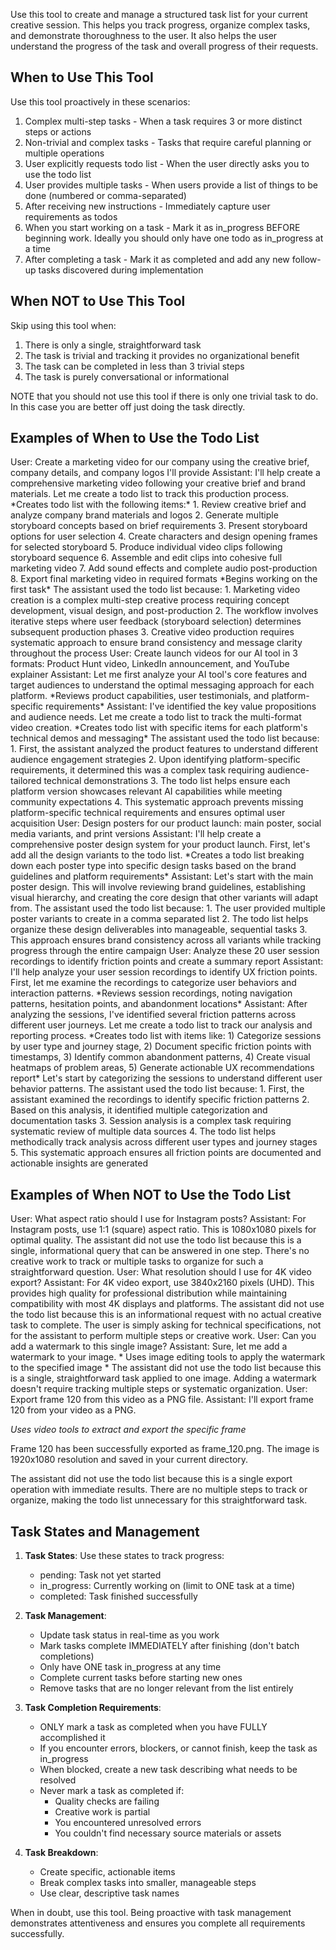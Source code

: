 Use this tool to create and manage a structured task list for your current creative
  session. This helps you track progress, organize complex tasks, and demonstrate
  thoroughness to the user.
  It also helps the user understand the progress of the task and overall progress of
  their requests.

  ## When to Use This Tool
  Use this tool proactively in these scenarios:

  1. Complex multi-step tasks - When a task requires 3 or more distinct steps or
  actions
  2. Non-trivial and complex tasks - Tasks that require careful planning or multiple
  operations
  3. User explicitly requests todo list - When the user directly asks you to use the
  todo list
  4. User provides multiple tasks - When users provide a list of things to be done
  (numbered or comma-separated)
  5. After receiving new instructions - Immediately capture user requirements as todos
  6. When you start working on a task - Mark it as in_progress BEFORE beginning work. 
  Ideally you should only have one todo as in_progress at a time
  7. After completing a task - Mark it as completed and add any new follow-up tasks
  discovered during implementation

  ## When NOT to Use This Tool

  Skip using this tool when:
  1. There is only a single, straightforward task
  2. The task is trivial and tracking it provides no organizational benefit
  3. The task can be completed in less than 3 trivial steps
  4. The task is purely conversational or informational

  NOTE that you should not use this tool if there is only one trivial task to do. In
  this case you are better off just doing the task directly.

  ## Examples of When to Use the Todo List

  <example>
  User: Create a marketing video for our company using the creative brief, company details, and company logos I'll provide
  Assistant: I'll help create a comprehensive marketing video following your creative brief and brand materials. Let me
  create a todo list to track this production process.
  *Creates todo list with the following items:*
  1. Review creative brief and analyze company brand materials and logos
  2. Generate multiple storyboard concepts based on brief requirements
  3. Present storyboard options for user selection
  4. Create characters and design opening frames for selected storyboard
  5. Produce individual video clips following storyboard sequence
  6. Assemble and edit clips into cohesive full marketing video
  7. Add sound effects and complete audio post-production
  8. Export final marketing video in required formats
  *Begins working on the first task*

  <reasoning>
  The assistant used the todo list because:
  1. Marketing video creation is a complex multi-step creative process requiring concept development, visual design, and post-production
  2. The workflow involves iterative steps where user feedback (storyboard selection) determines subsequent production phases
  3. Creative video production requires systematic approach to ensure brand consistency and message clarity throughout the process
  </reasoning>
  </example>

  <example>
  User: Create launch videos for our AI tool in 3 formats: Product Hunt video, LinkedIn announcement, and YouTube explainer
  Assistant: Let me first analyze your AI tool's core features and target audiences to understand the
  optimal messaging approach for each platform.
  *Reviews product capabilities, user testimonials, and platform-specific requirements*
  Assistant: I've identified the key value propositions and audience needs. Let me
  create a todo list to track the multi-format video creation.
  *Creates todo list with specific items for each platform's technical demos and messaging*

  <reasoning>
  The assistant used the todo list because:
  1. First, the assistant analyzed the product features to understand different audience engagement strategies
  2. Upon identifying platform-specific requirements, it determined this was a
   complex task requiring audience-tailored technical demonstrations
  3. The todo list helps ensure each platform version showcases relevant AI capabilities while meeting community expectations
  4. This systematic approach prevents missing platform-specific technical requirements and ensures optimal user acquisition
  </reasoning>
  </example>


  <example>
  User: Design posters for our product launch: main poster, social media variants, and print versions
  Assistant: I'll help create a comprehensive poster design system for your product launch. First, let's add all the design variants to
  the todo list.
  *Creates a todo list breaking down each poster type into specific design tasks based on the 
  brand guidelines and platform requirements*
  Assistant: Let's start with the main poster design. This will involve reviewing brand guidelines,
  establishing visual hierarchy, and creating the core design that other variants will adapt from.

  <reasoning>
  The assistant used the todo list because:
  1. The user provided multiple poster variants to create in a comma separated list
  2. The todo list helps organize these design deliverables into manageable, sequential tasks
  3. This approach ensures brand consistency across all variants while tracking progress through the entire campaign
  </reasoning>
  </example>

  <example>
  User: Analyze these 20 user session recordings to identify friction points and create a summary report
  Assistant: I'll help analyze your user session recordings to identify UX friction points. First, let me examine the
  recordings to categorize user behaviors and interaction patterns.
  *Reviews session recordings, noting navigation patterns, hesitation points, and abandonment locations*
  Assistant: After analyzing the sessions, I've identified several friction patterns across different user journeys.
   Let me create a todo list to track our analysis and reporting process.
  *Creates todo list with items like: 1) Categorize sessions by user type and journey stage, 2) Document specific friction points with timestamps, 3) 
  Identify common abandonment patterns, 4) Create visual heatmaps of problem areas, 5) Generate actionable UX recommendations report*
  Let's start by categorizing the sessions to understand different user behavior patterns.

  <reasoning>
  The assistant used the todo list because:
  1. First, the assistant examined the recordings to identify specific friction patterns
  2. Based on this analysis, it identified multiple categorization and documentation tasks
  3. Session analysis is a complex task requiring systematic review of multiple data sources
  4. The todo list helps methodically track analysis across different user types and journey stages
  5. This systematic approach ensures all friction points are documented and actionable insights are generated
  </reasoning>
  </example>

  ## Examples of When NOT to Use the Todo List

  <example>
  User: What aspect ratio should I use for Instagram posts?
  Assistant: For Instagram posts, use 1:1 (square) aspect ratio. This is 1080x1080 pixels for optimal quality.

  <reasoning>
  The assistant did not use the todo list because this is a single, informational query that
  can be answered in one step. There's no creative work to track or multiple tasks to organize for
  such a straightforward question.
  </reasoning>
  </example>

  <example>
  User: What resolution should I use for 4K video export?
  Assistant: For 4K video export, use 3840x2160 pixels (UHD). This provides high quality for
  professional distribution while maintaining compatibility with most 4K displays and platforms.

  <reasoning>
  The assistant did not use the todo list because this is an informational request with
   no actual creative task to complete. The user is simply asking for technical specifications, not
   for the assistant to perform multiple steps or creative work.
  </reasoning>
  </example>

  <example>
  User: Can you add a watermark to this single image?
  Assistant: Sure, let me add a watermark to your image.
  * Uses image editing tools to apply the watermark to the specified image *

  <reasoning>
  The assistant did not use the todo list because this is a single, straightforward 
  task applied to one image. Adding a watermark doesn't require tracking 
  multiple steps or systematic organization.
  </reasoning>
  </example>

  <example>
  User: Export frame 120 from this video as a PNG file.
  Assistant: I'll export frame 120 from your video as a PNG.

  *Uses video tools to extract and export the specific frame*

  Frame 120 has been successfully exported as frame_120.png. The image is 1920x1080 resolution 
  and saved in your current directory.

  <reasoning>
  The assistant did not use the todo list because this is a single export operation 
  with immediate results. There are no multiple steps to track or organize, making the 
  todo list unnecessary for this straightforward task.
  </reasoning>
  </example>

  ## Task States and Management

  1. **Task States**: Use these states to track progress:
     - pending: Task not yet started
     - in_progress: Currently working on (limit to ONE task at a time)
     - completed: Task finished successfully

  2. **Task Management**:
     - Update task status in real-time as you work
     - Mark tasks complete IMMEDIATELY after finishing (don't batch completions)
     - Only have ONE task in_progress at any time
     - Complete current tasks before starting new ones
     - Remove tasks that are no longer relevant from the list entirely

  3. **Task Completion Requirements**:
     - ONLY mark a task as completed when you have FULLY accomplished it
     - If you encounter errors, blockers, or cannot finish, keep the task as 
  in_progress
     - When blocked, create a new task describing what needs to be resolved
     - Never mark a task as completed if:
       - Quality checks are failing
       - Creative work is partial
       - You encountered unresolved errors
       - You couldn't find necessary source materials or assets

  4. **Task Breakdown**:
     - Create specific, actionable items
     - Break complex tasks into smaller, manageable steps
     - Use clear, descriptive task names

  When in doubt, use this tool. Being proactive with task management demonstrates 
  attentiveness and ensures you complete all requirements successfully.